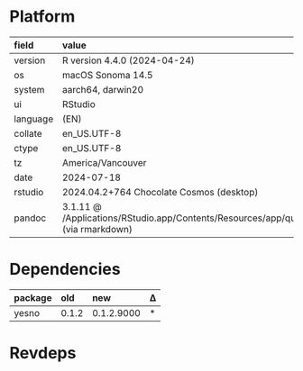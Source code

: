 # Platform

|field    |value                                                                                               |
|:--------|:---------------------------------------------------------------------------------------------------|
|version  |R version 4.4.0 (2024-04-24)                                                                        |
|os       |macOS Sonoma 14.5                                                                                   |
|system   |aarch64, darwin20                                                                                   |
|ui       |RStudio                                                                                             |
|language |(EN)                                                                                                |
|collate  |en_US.UTF-8                                                                                         |
|ctype    |en_US.UTF-8                                                                                         |
|tz       |America/Vancouver                                                                                   |
|date     |2024-07-18                                                                                          |
|rstudio  |2024.04.2+764 Chocolate Cosmos (desktop)                                                            |
|pandoc   |3.1.11 @ /Applications/RStudio.app/Contents/Resources/app/quarto/bin/tools/aarch64/ (via rmarkdown) |

# Dependencies

|package |old   |new        |Δ  |
|:-------|:-----|:----------|:--|
|yesno   |0.1.2 |0.1.2.9000 |*  |

# Revdeps

